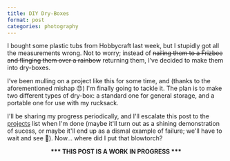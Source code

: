 ```yaml
---
title: DIY Dry-Boxes
format: post
categories: photography
---
```


I bought some plastic tubs from Hobbycraft last week, but I stupidly got all the measurements wrong. Not to worry; instead of <s>nailing them to a Frizbee and flinging them over a rainbow</s> returning them, I’ve decided to make them into dry-boxes.

I’ve been mulling on a project like this for some time, and (thanks to the aforementioned mishap 😠) I'm finally going to tackle it. The plan is to make two different types of dry-box: a standard one for general storage, and a portable one for use with my rucksack.

I'll be sharing my progress periodically, and I'll escalate this post to the [projects](https://martbetz.github.io/archive.html#diy) list when I'm done (maybe it'll turn out as a shining demonstration of sucess, or maybe it'll end up as a dismal example of failure; we'll have to wait and see 😬). Now... where did I put that blowtorch?

<center>
<b>*** THIS POST IS A WORK IN PROGRESS ***</b>
</center>
